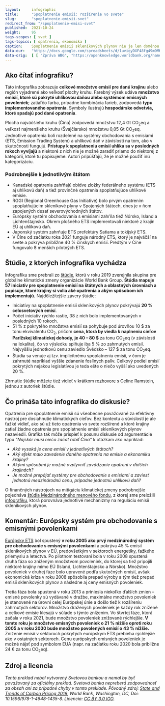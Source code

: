 ```yaml
---
layout:     infographic
title:      "Spoplatnenie emisií: rozšírenie vo svete"
slug:       "spoplatnenie-emisii-svet"
redirect_from: "/spoplatnenie-emisi-svet"
published:  2021-10-24
weight:     95
tags-scopes: [ svet ]
tags-topics: [ opatrenia, ekonomika ]
caption:    Spoplatnenie emisií skleníkových plynov nie je len doménou Európskej únie – mnoho krajín sveta má zavedenú uhlíkovú daň alebo systém emisných povoleniek.
data-our:   "https://docs.google.com/spreadsheets/d/1uviqyDXF48fg49m9MKZV-ghN_nmoteMqfFgt01ouqjg/edit?usp=sharing"
data-orig:	[ [ "Zpráva WBG", "https://openknowledge.worldbank.org/handle/10986/31755" ] ]
---
```

## Ako čítať infografiku?

Táto infografika zobrazuje **celkové množstvo emisií pre danú krajinu** alebo región vyjadrené ako veľkosť plochy kruhu. Farebný výsek udáva **množstvo emisií, ktoré sú pokryté uhlíkovou daňou alebo systémom emisných povoleniek**; zatiaľčo farba, prípadne kombinácia farieb, zodpovedá **typu implementovaného opatrenia**. Symboly ilustrujú **hospodárske odvetvia, ktoré spadajú pod dané opatrenia**.

Plocha najväčšieho kruhu (Čína) zodpovedá množstvu 12,4 Gt <glossary id="co2eq">CO<sub>2</sub>eq</glossary> a veľkosť najmenšieho kruhu (Švajčiarsko) množstvu 0,05 Gt CO<sub>2</sub>eq. Jednotlivé opatrenia boli rozdelené na systémy obchodovania s emisiami (ETS, Emission Trading System) a uhlíkovú daň v závislosti na tom, ako v skutočnosti fungujú. **Prístupy k spoplatneniu emisií uhlíka sa v posledných rokoch vyvíjajú** a niektoré z nich nie je možné zaradiť priamo do niektorej z kategórií, ktoré tu popisujeme. Autori pripúšťajú, že je možné použiť inú kategorizáciu.

### Podrobnejšie k jednotlivým štátom

* Kanadské opatrenia zahŕňajú obidve zložky federálneho systému (ETS aj uhlíkovú daň) a tiež provinčné opatrenia spoplatňujúce uhlíkové emisie.
* RGGI (Regional Greenhouse Gas Initiative) bolo prvým opatrením spoplatňujúcim skleníkové plyny v Spojených štátoch, dnes je v ňom zapojených desať severovýchodných štátov.
* Európsky systém obchodovania s emisiami zahŕňa tiež Nórsko, Island a Lichtenštajnsko. Okrem plošného ETS implementovali niektoré z krajín EÚ aj uhlíkovú daň.
* Japonský systém zahrňuje ETS prefektúry Satiama a tokijský ETS.
* V Číne od začiatku roka 2021 funguje národný ETS, ktorý je najväčší na svete a pokrýva približne 40 % čínskych emisií. Predtým v Číne fungovalo 8 menších pilotných ETS.

## Štúdie, z ktorých infografika vychádza

Infografiku sme prebrali zo [štúdie](https://openknowledge.worldbank.org/handle/10986/31755), ktorú v roku 2019 zverejnila skupina pre globálne klimatické zmeny organizácie World Bank Group. **Štúdia mapuje 57 iniciatív pre spoplatnenie emisií na štátnych a oblastných úrovniach a popisuje, ktoré krajiny si volia aké opatrenia a akým spôsobom ich implementujú.** Najdôležitejšie závery štúdie:

* Iniciatívy na spoplatnenie emisií skleníkových plynov pokrývajú **20 % celosvetových emisí**.
* Počet iniciatív rýchlo rastie, 38 z nich bolo implementovaných v posledných 10 rokoch.
* 51 % z pokrytého množstva emisií sa pohybuje pod úrovňou 10 $ za tonu ekvivalentu CO<sub>2</sub>, pričom **cena, ktorá by viedla k naplneniu cieľov Parížskej klimatickej dohody, je 40 – 80 $** za tonu CO<sub>2</sub>eq (v závislosti na lokalite), čo vo výsledku splňuje iba  5 % zo zahrnutých emisií. Najvyššiu jednotkovú cenu zaviedlo Švédsko – 127 $ za tonu CO<sub>2</sub>eq.
* Štúdia sa venuje aj tzv. implicitnému spoplatneniu emisií, v čom je zahrnuté napríklad vyššie zdanenie fosílnych palív. Celkový podiel emisií pokrytých nejakou legislatívou je teda ešte o niečo vyšší ako uvedených 20 %.

Zhrnutie štúdie môžete tiež vidieť v krátkom [rozhovore](https://www.youtube.com/watch?v=jBcpZahjKcE) s Celine Ramstein, jednou z autoriek štúdie.

## Čo prináša táto infografika do diskusie?

Opatrenia pre spoplatnenie emisií sú všeobecne považované za efektívny nástroj pre dosiahnutie klimatických cieľov. Bez kontextu a súvislostí je ale ťažké vidieť, ako sú už tieto opatrenia vo svete rozšírené a ktoré krajiny zatiaľ žiadne opatrenia pre spoplatnenie emisií skleníkových plynov nezaviedli. Grafika tak môže prispieť k posunu diskusie od argumentácie typu *"Najskôr musí niečo začať robiť Čína"* k otázkam ako napríklad:

* *Aká vysoká je cena emisií v jednotlivých štátoch?*
* *Aký efekt malo zavedenie daného opatrenia na emisie a ekonomiku krajiny?*
* *Akými spôsobmi je možné ovplyvniť zavádzanie opatrení v ďalších krajinách?*
* *Je možné prepájať systémy pre obchodovanie s emisiami a zaviesť jednotnú medzinárodnú cenu, prípadne jednotnú uhlíkovú daň?*

O finančných nástrojoch na mitigáciu klimatickej zmeny podrobnejšie pojednáva [štúdia Medzinárodného menového fondu](https://www.imf.org/en/Publications/FM/Issues/2019/09/12/fiscal-monitor-october-2019), z ktorej sme preložili [infografiku](/infografiky/mitigacne-opatrenia-mmf), ktorá porovnáva jednotlivé mechanizmy na reguláciu emisií skleníkových plynov.

## Komentár: Európsky systém pre obchodovanie s emisnými povolenkami

[Európsky ETS](https://ec.europa.eu/clima/policies/ets_en) bol spustený **v roku 2005 ako prvý medzinárodný systém pre obchodovanie s emisnými povolenkami** a pokrýva 45 % emisií skleníkových plynov v EÚ, predovšetkým v sektoroch energetiky, ťažkého priemyslu a letectva. Po pilotnom testovaní bola v roku 2008 spustená druhá fáza so zníženým množstvom povoleniek, do ktorej sa tiež pripojili niektoré krajiny mimo EÚ (Island, Lichtenštajnsko a Nórsko). Množstvo povoleniek v druhej fáze bolo upravené podľa skutočných emisií, avšak ekonomická kríza v roku 2008 spôsobila prepad výroby a tým tiež prepad emisií skleníkových plynov a následne aj ceny emisných povoleniek.

Tretia fáza bola spustená v roku 2013 a priniesla niekoľko ďalších zmien – emisné povolenky sú vydávané v dražbe, maximálne množstvo povoleniek je stanovené na úrovni celej Európskej únie a došlo tiež k rozšíreniu zahrnutých sektorov. Množstvo dražených povoleniek je každý rok znížené a celkové emisie klesajú v súlade s týmto znížením. Vo štvrtej fáze, ktorá začala v roku 2021, bude množstvo povoleniek znižované rýchlejšie. **V tomto roku je množstvo emisných povoleniek o 21 % nižšie oproti roku 2005 a v roku 2030 bude množstvo povolených emisií o 43 % nižšie.** Zníženie emisií v sektoroch pokrytých európskym ETS prebieha rýchlejšie ako v ostatných sektoroch. Cenu európskych emisných povoleniek je možné nájsť pod symbolom EUA (napr. na začiatku roku 2020 bola približne 24 € za tonu CO<sub>2</sub>eq).

## Zdroj a licencia

_Tento preklad nebol vytvorený Svetovou bankou a nemal by byť považovaný za oficiálny preklad. Svetová banka nepreberá zodpovednosť za obsah ani za prípadné chyby v tomto preklade. Pôvodný zdroj: [State and Trends of Carbon Pricing 2019](https://openknowledge.worldbank.org/handle/10986/31755), World Bank, Washington, DC, Doi: 10.1596/978-1-4648-1435-8. Licencia: [CC BY 3.0 IGO](https://creativecommons.org/licenses/by/3.0/igo/)._
